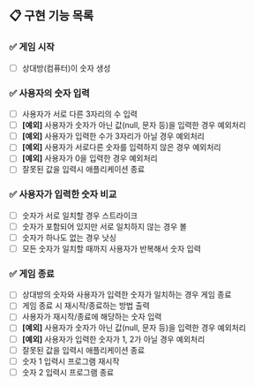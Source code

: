 ## 📋 구현 기능 목록

### ✅ 게임 시작
+ [ ] 상대방(컴퓨터)이 숫자 생성

### ✅ 사용자의 숫자 입력
+ [ ] 사용자가 서로 다른 3자리의 수 입력
+ [ ] **[예외]** 사용자가 숫자가 아닌 값(null, 문자 등)을 입력한 경우 예외처리
+ [ ] **[예외]** 사용자가 입력한 수가 3자리가 아닐 경우 예외처리
+ [ ] **[예외]** 사용자가 서로다른 숫자를 입력하지 않은 경우 예외처리
+ [ ] **[예외]** 사용자가 0을 입력한 경우 예외처리
+ [ ] 잘못된 값을 입력시 애플리케이션 종료

### ✅ 사용자가 입력한 숫자 비교
+ [ ] 숫자가 서로 일치할 경우 스트라이크
+ [ ] 숫자가 포함되어 있지만 서로 일치하지 않는 경우 볼
+ [ ] 숫자가 하나도 없는 경우 낫싱
+ [ ] 모든 숫자가 일치할 때까지 사용자가 반복해서 숫자 입력

### ✅ 게임 종료
+ [ ] 상대방의 숫자와 사용자가 입력한 숫자가 일치하는 경우 게임 종료
+ [ ] 게임 종료 시 재시작/종료하는 방법 출력
+ [ ] 사용자가 재시작/종료에 해당하는 숫자 입력
+ [ ] **[예외]** 사용자가 숫자가 아닌 값(null, 문자 등)을 입력한 경우 예외처리
+ [ ] **[예외]** 사용자가 입력한 숫자가 1, 2가 아닐 경우 예외처리
+ [ ] 잘못된 값을 입력시 애플리케이션 종료
+ [ ] 숫자 1 입력시 프로그램 재시작
+ [ ] 숫자 2 입력시 프로그램 종료
